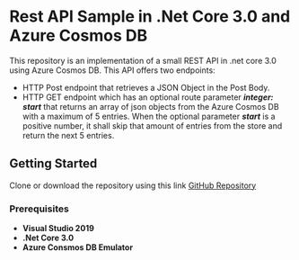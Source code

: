 # Rest API Sample in .Net Core 3.0 and Azure Cosmos DB
This repository is an implementation of a small REST API in .net core 3.0 using Azure Cosmos DB.
This API offers two endpoints:
- HTTP Post endpoint that retrieves a JSON Object in the Post Body.
- HTTP GET endpoint which has an optional route parameter ***integer: start*** that returns an array of json objects from the Azure Cosmos DB with a maximum of 5 entries. When the optional parameter ***start*** is a positive number, it shall skip that amount of entries from the store and return the next 5 entries.


## Getting Started
Clone or download the repository using this link [GitHub Repository](https://github.com/salkheja/RestApi.git)

### Prerequisites

- **Visual Studio 2019**
- **.Net Core 3.0**
- **Azure Consmos DB Emulator**



